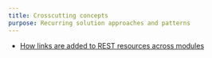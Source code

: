 ```yaml
---
title: Crosscutting concepts
purpose: Recurring solution approaches and patterns
---
```


- [How links are added to REST resources across modules](https://dev.to/janux_de/adding-links-to-a-rest-resource-without-the-resource-s-notice-k40)
